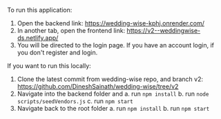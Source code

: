 To run this application:

1. Open the backend link: https://wedding-wise-kphj.onrender.com/
2. In another tab, open the frontend link: https://v2--weddingwise-ds.netlify.app/
3. You will be directed to the login page. If you have an account login, if you don't register and login.

If you want to run this locally:

1. Clone the latest commit from wedding-wise repo, and branch v2: https://github.com/DineshSainath/wedding-wise/tree/v2
2. Navigate into the backend folder and
   a. run `npm install`
   b. run `node scripts/seedVendors.js`
   c. run `npm start`
3. Navigate back to the root folder
   a. run `npm install`
   b. run `npm start`
